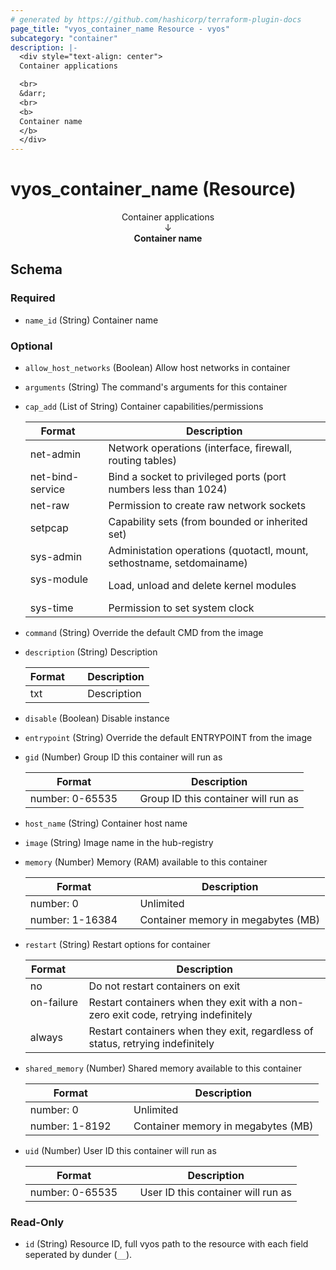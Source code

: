 ```yaml
---
# generated by https://github.com/hashicorp/terraform-plugin-docs
page_title: "vyos_container_name Resource - vyos"
subcategory: "container"
description: |-
  <div style="text-align: center">
  Container applications

  <br>
  &darr;
  <br>
  <b>
  Container name
  </b>
  </div>
---
```


# vyos_container_name (Resource)

<div style="text-align: center">
Container applications

<br>
&darr;
<br>
<b>
Container name
</b>
</div>



<!-- schema generated by tfplugindocs -->
## Schema

### Required

- `name_id` (String) Container name

### Optional

- `allow_host_networks` (Boolean) Allow host networks in container
- `arguments` (String) The command's arguments for this container
- `cap_add` (List of String) Container capabilities/permissions

    |  Format &emsp; | Description  |
    |----------|---------------|
    |  net-admin  &emsp; |  Network operations (interface, firewall, routing tables)  |
    |  net-bind-service  &emsp; |  Bind a socket to privileged ports (port numbers less than 1024)  |
    |  net-raw  &emsp; |  Permission to create raw network sockets  |
    |  setpcap  &emsp; |  Capability sets (from bounded or inherited set)  |
    |  sys-admin  &emsp; |  Administation operations (quotactl, mount, sethostname, setdomainame)  |
    |  sys-module  &emsp; |  Load, unload and delete kernel modules  |
    |  sys-time  &emsp; |  Permission to set system clock  |
- `command` (String) Override the default CMD from the image
- `description` (String) Description

    |  Format &emsp; | Description  |
    |----------|---------------|
    |  txt  &emsp; |  Description  |
- `disable` (Boolean) Disable instance
- `entrypoint` (String) Override the default ENTRYPOINT from the image
- `gid` (Number) Group ID this container will run as

    |  Format &emsp; | Description  |
    |----------|---------------|
    |  number: 0-65535  &emsp; |  Group ID this container will run as  |
- `host_name` (String) Container host name
- `image` (String) Image name in the hub-registry
- `memory` (Number) Memory (RAM) available to this container

    |  Format &emsp; | Description  |
    |----------|---------------|
    |  number: 0  &emsp; |  Unlimited  |
    |  number: 1-16384  &emsp; |  Container memory in megabytes (MB)  |
- `restart` (String) Restart options for container

    |  Format &emsp; | Description  |
    |----------|---------------|
    |  no  &emsp; |  Do not restart containers on exit  |
    |  on-failure  &emsp; |  Restart containers when they exit with a non-zero exit code, retrying indefinitely  |
    |  always  &emsp; |  Restart containers when they exit, regardless of status, retrying indefinitely  |
- `shared_memory` (Number) Shared memory available to this container

    |  Format &emsp; | Description  |
    |----------|---------------|
    |  number: 0  &emsp; |  Unlimited  |
    |  number: 1-8192  &emsp; |  Container memory in megabytes (MB)  |
- `uid` (Number) User ID this container will run as

    |  Format &emsp; | Description  |
    |----------|---------------|
    |  number: 0-65535  &emsp; |  User ID this container will run as  |

### Read-Only

- `id` (String) Resource ID, full vyos path to the resource with each field seperated by dunder (`__`).
